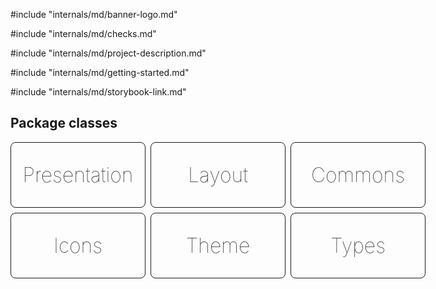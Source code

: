 #include "internals/md/banner-logo.md"

#include "internals/md/checks.md"

#include "internals/md/project-description.md"

#include "internals/md/getting-started.md"

#include "internals/md/storybook-link.md"

## Package classes

<div style="display:flex;flex-direction:column;gap:8px;">
  <div style="display:flex;gap:8px;">
    <a href="https://github.com/badatt/tidy-ui/tree/main/packages/presentation" style="text-decoration:none">
      <div style="display:flex;justify-content:center;padding:2rem; border-radius:8px;border:1px solid;width:150px;">
        <span style="font-size: 2rem; font-weight:lighter">Presentation</span>
      </div>
    </a>
    <a href="https://github.com/badatt/tidy-ui/tree/main/packages/layout" style="text-decoration:none">
      <div style="display:flex;justify-content:center;padding:2rem; border-radius:8px;border:1px solid;width:150px;">
        <span style="font-size: 2rem; font-weight:lighter">Layout</span>
      </div>
    </a>
    <a href="https://github.com/badatt/tidy-ui/tree/main/packages/commons" style="text-decoration:none">
      <div style="display:flex;justify-content:center;padding:2rem; border-radius:8px;border:1px solid;width:150px;">
        <span style="font-size: 2rem; font-weight:lighter">Commons</span>
      </div>
    </a>
  </div>
  <div style="display:flex;gap:8px;">
    <a href="https://github.com/badatt/tidy-ui/tree/main/packages/icons" style="text-decoration:none">
      <div style="display:flex;justify-content:center;padding:2rem; border-radius:8px;border:1px solid;width:150px;">
        <span style="font-size: 2rem; font-weight:lighter">Icons</span>
      </div>
    </a>
    <a href="https://github.com/badatt/tidy-ui/tree/main/packages/theme" style="text-decoration:none">
      <div style="display:flex;justify-content:center;padding:2rem; border-radius:8px;border:1px solid;width:150px;">
        <span style="font-size: 2rem; font-weight:lighter">Theme</span>
      </div>
    </a>
    <a href="https://github.com/badatt/tidy-ui/tree/main/packages/types" style="text-decoration:none">
      <div style="display:flex;justify-content:center;padding:2rem; border-radius:8px;border:1px solid;width:150px;">
        <span style="font-size: 2rem; font-weight:lighter">Types</span>
      </div>
    </a>
  </div>
</div>
